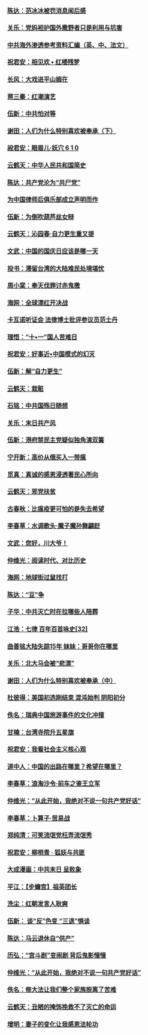 #### [陈达：范冰冰被罚消息闻后感](../pages/nsc993/n10760142.md?t=10050647) 

#### [关乐：党妈袒护国外撒野者只是利用与坑害](../pages/nsc993/n10760019.md?t=10050647) 

#### [中共海外渗透参考资料汇编（英、中、法文）](../pages/nsc993/n10756055.md?t=10050647) 

#### [祝君安：相见欢  •  红楼残梦](../pages/nsc993/n10757542.md?t=10050647) 

#### [长风：大戏进平山姆在](../pages/nsc993/n10757155.md?t=10050647) 

#### [蒋三秦：红潮演艺](../pages/nsc993/n10756736.md?t=10050647) 

#### [伍新：中共怕对等](../pages/nsc993/n10754812.md?t=10050647) 

#### [谢田：人们为什么特别喜欢被奉承（下）](../pages/nsc993/n10755072.md?t=10050647) 

#### [祋君安：眼眉儿‧妖穴 6 1 0](../pages/nsc993/n10754802.md?t=10050647) 

#### [云鹤天：中华人民共和国简史](../pages/nsc993/n10753546.md?t=10050647) 

#### [陈达：共产党沦为“共尸党”](../pages/nsc993/n10753506.md?t=10050647) 

#### [为中国律师后俱乐部成立声明而作](../pages/nsc993/n10753359.md?t=10050647) 

#### [伍新：为倒吹葫芦丝女辩](../pages/nsc993/n10753300.md?t=10050647) 

#### [云鹤天：沁园春‧自力更生重又提](../pages/nsc993/n10752681.md?t=10050647) 

#### [文武：中国的国庆日应该是哪一天](../pages/nsc993/n10752564.md?t=10050647) 

#### [投书：滞留台湾的大陆难民处境堪忧](../pages/nsc993/n10751122.md?t=10050647) 

#### [周小棠：奉天伐罪讨赤鬼檄](../pages/nsc993/n10749279.md?t=10050647) 

#### [海网：全球漂红开决战](../pages/nsc993/n10747774.md?t=10050647) 

#### [卡瓦诺听证会 法律博士批评参议员范士丹](../pages/nsc993/n10748504.md?t=10050647) 

#### [理悟：“十•一”国人苦难日](../pages/nsc993/n10747763.md?t=10050647) 

#### [祝君安：好事近•中国模式的幻灭](../pages/nsc993/n10747755.md?t=10050647) 

#### [伍新：解“自力更生”](../pages/nsc993/n10747744.md?t=10050647) 

#### [云鹤天：栽赃](../pages/nsc993/n10747735.md?t=10050647) 

#### [石铭：中共国殇日随想](../pages/nsc993/n10747202.md?t=10050647) 

#### [关乐：末日共产风](../pages/nsc993/n10745398.md?t=10050647) 

#### [伍新：港府禁民主党疑似独角演双簧](../pages/nsc993/n10745393.md?t=10050647) 

#### [宁开新：高价从俄买入一带瘟](../pages/nsc993/n10745381.md?t=10050647) 

#### [觅真：真诚的感恩浸透著民心所向](../pages/nsc993/n10746220.md?t=10050647) 

#### [云鹤天：邪党扶贫](../pages/nsc993/n10745370.md?t=10050647) 

#### [古春秋：比瘟疫更可怕的是失去希望](../pages/nsc993/n10745352.md?t=10050647) 

#### [李春草：水调歌头‧魔子魔孙舞翩跹](../pages/nsc993/n10744963.md?t=10050647) 

#### [文武：您好，川大爷！](../pages/nsc993/n10739572.md?t=10050647) 

#### [仲维光：阅读时代、对比历史](../pages/nsc993/n10744494.md?t=10050647) 

#### [海网：地球街过鼠找打](../pages/nsc993/n10741404.md?t=10050647) 

#### [陈达：“豆”争](../pages/nsc993/n10741375.md?t=10050647) 

#### [子华：中共灭亡时在拉哪些人陪葬](../pages/nsc993/n10741320.md?t=10050647) 

#### [江浩：七律 百年百首咏史[32]](../pages/nsc993/n10741179.md?t=10050647) 

#### [曲善铭大陆失踪15年 妹妹：哥哥你在哪里](../pages/nsc993/n10738770.md?t=10050647) 

#### [关乐：北大马会被“悲漂”](../pages/nsc993/n10739482.md?t=10050647) 

#### [谢田：人们为什么特别喜欢被奉承（中）](../pages/nsc993/n10736705.md?t=10050647) 

#### [杜彼得：美国初选刚结束 混沌始判 阴阳初分](../pages/nsc993/n10734882.md?t=10050647) 

#### [佚名：瑞典中国旅游事件的文化冲撞](../pages/nsc993/n10731914.md?t=10050647) 

#### [甘楠：台湾寺院升五星旗](../pages/nsc993/n10731868.md?t=10050647) 

#### [祝君安：我看社会主义核心观](../pages/nsc993/n10731861.md?t=10050647) 

#### [道中人：中国的出路在哪里？希望在哪里？](../pages/nsc993/n10730399.md?t=10050647) 

#### [李春草：浪淘沙令‧前车之鉴王立军](../pages/nsc993/n10730200.md?t=10050647) 

#### [仲维光：“从此开始，我绝对不说一句共产党好话”](../pages/nsc993/n10722208.md?t=10050647) 

#### [李春草：卜算子·贸易战](../pages/nsc993/n10726893.md?t=10050647) 

#### [郑纯清：可笑流氓党枉弄流氓秀](../pages/nsc993/n10726849.md?t=10050647) 

#### [祝君安：柳梢青 · 狐妖与共匪](../pages/nsc993/n10726825.md?t=10050647) 

#### [大成漫画：中共末日 呈败象](../pages/nsc993/n10726516.md?t=10050647) 

#### [平江：【步蟾宫】祖英团长](../pages/nsc993/n10724876.md?t=10050647) 

#### [洗尘：红朝发言人耿爽](../pages/nsc993/n10724862.md?t=10050647) 

#### [伍新： 谈“反”色变 “三退”惧谈](../pages/nsc993/n10724842.md?t=10050647) 

#### [陈达：马云退休自“供产”](../pages/nsc993/n10723027.md?t=10050647) 

#### [历弘：“宫斗剧”变闹剧 背后鬼影憧憧](../pages/nsc993/n10723020.md?t=10050647) 

#### [仲维光：“从此开始，我绝对不说一句共产党好话”](../pages/nsc993/n10722176.md?t=10050647) 

#### [佚名：修大法让我们整个家族脱离了苦难](../pages/nsc993/n10722049.md?t=10050647) 

#### [云鹤天：丑陋的掩饰挽救不了灭亡的命运](../pages/nsc993/n10721991.md?t=10050647) 

#### [增明：妻子的变化让我感恩法轮功](../pages/nsc993/n10720059.md?t=10050647) 

